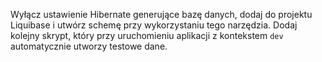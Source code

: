 Wyłącz ustawienie Hibernate generujące bazę danych, dodaj do projektu Liquibase i utwórz schemę przy wykorzystaniu tego
narzędzia. Dodaj kolejny skrypt, który przy uruchomieniu aplikacji z kontekstem `dev` automatycznie utworzy testowe dane.